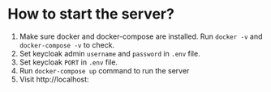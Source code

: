 # How to start the server?

1. Make sure docker and docker-compose are installed. Run `docker -v` and `docker-compose -v` to check.
2. Set keycloak admin `username` and `password` in `.env` file.
3. Set keycloak `PORT` in `.env` file.
4. Run `docker-compose up` command to run the server
5. Visit http://localhost:<PORT>
